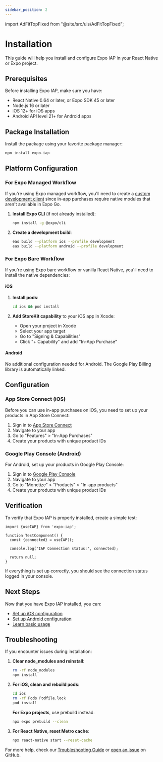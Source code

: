 ```yaml
---
sidebar_position: 2
---
```


import AdFitTopFixed from "@site/src/uis/AdFitTopFixed";

# Installation

<AdFitTopFixed />

This guide will help you install and configure Expo IAP in your React Native or Expo project.

## Prerequisites

Before installing Expo IAP, make sure you have:

- React Native 0.64 or later, or Expo SDK 45 or later
- Node.js 16 or later
- iOS 12+ for iOS apps
- Android API level 21+ for Android apps

## Package Installation

Install the package using your favorite package manager:

```bash
npm install expo-iap
```

## Platform Configuration

### For Expo Managed Workflow

If you're using Expo managed workflow, you'll need to create a [custom development client](https://docs.expo.dev/development/create-development-builds/) since in-app purchases require native modules that aren't available in Expo Go.

1. **Install Expo CLI** (if not already installed):

   ```bash
   npm install -g @expo/cli
   ```

2. **Create a development build**:

   ```bash
   eas build --platform ios --profile development
   eas build --platform android --profile development
   ```

### For Expo Bare Workflow

If you're using Expo bare workflow or vanilla React Native, you'll need to install the native dependencies:

#### iOS

1. **Install pods**:

   ```bash
   cd ios && pod install
   ```

2. **Add StoreKit capability** to your iOS app in Xcode:
   - Open your project in Xcode
   - Select your app target
   - Go to "Signing & Capabilities"
   - Click "+ Capability" and add "In-App Purchase"

#### Android

No additional configuration needed for Android. The Google Play Billing library is automatically linked.

## Configuration

### App Store Connect (iOS)

Before you can use in-app purchases on iOS, you need to set up your products in App Store Connect:

1. Sign in to [App Store Connect](https://appstoreconnect.apple.com/)
2. Navigate to your app
3. Go to "Features" > "In-App Purchases"
4. Create your products with unique product IDs

### Google Play Console (Android)

For Android, set up your products in Google Play Console:

1. Sign in to [Google Play Console](https://play.google.com/console/)
2. Navigate to your app
3. Go to "Monetize" > "Products" > "In-app products"
4. Create your products with unique product IDs

## Verification

To verify that Expo IAP is properly installed, create a simple test:

```tsx
import {useIAP} from 'expo-iap';

function TestComponent() {
  const {connected} = useIAP();

  console.log('IAP Connection status:', connected);

  return null;
}
```

If everything is set up correctly, you should see the connection status logged in your console.

## Next Steps

Now that you have Expo IAP installed, you can:

- [Set up iOS configuration](./getting-started/setup-ios)
- [Set up Android configuration](./getting-started/setup-android)
- [Learn basic usage](./guides/getting-started)

## Troubleshooting

If you encounter issues during installation:

1. **Clear node_modules and reinstall**:

   ```bash
   rm -rf node_modules
   npm install
   ```

2. **For iOS, clean and rebuild pods**:

   ```bash
   cd ios
   rm -rf Pods Podfile.lock
   pod install
   ```

   **For Expo projects**, use prebuild instead:

   ```bash
   npx expo prebuild --clean
   ```

3. **For React Native, reset Metro cache**:

   ```bash
   npx react-native start --reset-cache
   ```

For more help, check our [Troubleshooting Guide](./guides/troubleshooting) or [open an issue](https://github.com/hyochan/expo-iap/issues) on GitHub.
